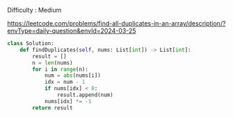 Difficulty : Medium 

https://leetcode.com/problems/find-all-duplicates-in-an-array/description/?envType=daily-question&envId=2024-03-25


```python
class Solution:
    def findDuplicates(self, nums: List[int]) -> List[int]:
        result = []
        n = len(nums)
        for i in range(n):
            num = abs(nums[i])
            idx = num - 1
            if nums[idx] < 0:
                result.append(num)
            nums[idx] *= -1
        return result
```
